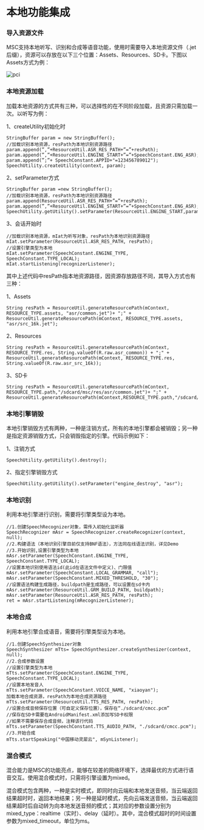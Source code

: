 # 本地功能集成

### 导入资源文件

MSC支持本地听写、识别和合成等语音功能，使用时需要导入本地资源文件（.jet后缀），资源可以存放在以下三个位置：Assets、Resources、SD卡。下图以Assets方式为例：

![pci](/images/svs/an-2.png)

### 本地资源加载

加载本地资源的方式共有三种，可以选择性的在不同阶段加载，且资源只需加载一次。以听写为例：

1、createUtility初始化时

    StringBuffer param = new StringBuffer();
    //加载识别本地资源，resPath为本地识别资源路径
    param.append(”,”+ResourceUtil.ASR_RES_PATH+”=”+resPath);
    param.append(”,”+ResourceUtil.ENGINE_START+”=”+SpeechConstant.ENG_ASR); 
    param.append(”;”+ SpeechConstant.APPID+"=123456789012");
    SpeechUtility.createUtility(context, param);

 2、setParameter方式

    StringBuffer param =new StringBuffer();
    //加载识别本地资源，resPath为本地识别资源路径
    param.append(ResourceUtil.ASR_RES_PATH+”=”+resPath);
    param.append(”,”+ResourceUtil.ENGINE_START+”=”+SpeechConstant.ENG_ASR);
    SpeechUtility.getUtility().setParameter(ResourceUtil.ENGINE_START,param);

3、会话开始时

    //加载识别本地资源，mIat为听写对象，resPath为本地识别资源路径
    mIat.setParameter(ResourceUtil.ASR_RES_PATH, resPath);
    //设置引擎类型为本地
    mIat.setParameter(SpeechConstant.ENGINE_TYPE, SpeechConstant.TYPE_LOCAL);
    mIat.startListening(recognizerListener);

其中上述代码中resPath指本地资源路径，因资源存放路径不同，其导入方式也有三种：

1、Assets

    String resPath = ResourceUtil.generateResourcePath(mContext, RESOURCE_TYPE.assets, "asr/common.jet")+ ";" + ResourceUtil.generateResourcePath(mContext, RESOURCE_TYPE.assets, "asr/src_16k.jet");

2、Resources

    String resPath = ResourceUtil.generateResourcePath(mContext, RESOURCE_TYPE.res, String.valueOf(R.raw.asr_common)) + ";" + ResourceUtil.generateResourcePath(mContext, RESOURCE_TYPE.res, String.valueOf(R.raw.asr_src_16k));

3、SD卡

    String resPath = ResourceUtil.generateResourcePath(mContext, RESOURCE_TYPE.path,"/sdcard/msc/res/asr/common.jet")+ ";" + ResourceUtil.generateResourcePath(mContext,RESOURCE_TYPE.path,"/sdcard/msc/res/asr/src_16k.jet");

### 本地引擎销毁

本地引擎销毁方式有两种，一种是注销方式，所有的本地引擎都会被销毁；另一种是指定资源销毁方式，只会销毁指定的引擎。代码示例如下：

1、注销方式

    SpeechUtility.getUtility().destroy();

2、指定引擎销毁方式
    
    SpeechUtility.getUtility().setParameter("engine_destroy", "asr");


### 本地识别

利用本地引擎进行识别，需要将引擎类型设为本地。

    //1.创建SpeechRecognizer对象，需传入初始化监听器
    SpeechRecognizer mAsr = SpeechRecognizer.createRecognizer(context, null);
    //2.构建语法（本地识别引擎目前仅支持BNF语法），方法同在线语法识别，详见Demo
    //3.开始识别,设置引擎类型为本地
    mAsr.setParameter(SpeechConstant.ENGINE_TYPE, SpeechConstant.TYPE_LOCAL);
    //设置本地识别使用语法id(此id在语法文件中定义)、门限值
    mAsr.setParameter(SpeechConstant.LOCAL_GRAMMAR, "call");
    mAsr.setParameter(SpeechConstant.MIXED_THRESHOLD, "30");
    //设置语法构建生成路径，buildpath是生成路径，可以设置在sd卡内
    mAsr.setParameter(ResourceUtil.GRM_BUILD_PATH, buildpath);
    mAsr.setParameter(ResourceUtil.ASR_RES_PATH, resPath);
    ret = mAsr.startListening(mRecognizerListener);

### 本地合成

利用本地引擎合成语音，需要将引擎类型设为本地。

    //1.创建SpeechSynthesizer对象
    SpeechSynthesizer mTts= SpeechSynthesizer.createSynthesizer(context, null);
    //2.合成参数设置
    //设置引擎类型为本地
    mTts.setParameter(SpeechConstant.ENGINE_TYPE, SpeechConstant.TYPE_LOCAL); 
    //设置本地发音人
    mTts.setParameter(SpeechConstant.VOICE_NAME, "xiaoyan");
    加载本地合成资源，resPath为本地合成资源路径
    mTts.setParameter(ResourceUtil.TTS_RES_PATH, resPath);
    //设置合成音频保存位置（可自定义保存位置），保存在“./sdcard/cmcc.pcm”
    //保存在SD卡需要在AndroidManifest.xml添加写SD卡权限
    //如果不需要保存合成音频，注释该行代码
    mTts.setParameter(SpeechConstant.TTS_AUDIO_PATH, "./sdcard/cmcc.pcm");
    //3.开始合成
    mTts.startSpeaking("中国移动灵犀云", mSynListener);

### 混合模式

混合能力是MSC的功能亮点，能够在较差的网络环境下，选择最优的方式进行语音交互。使用混合模式时，只需将引擎设置为mixed。

混合模式包含两种，一种是实时模式，即同时向云端和本地发送音频，当云端返回结果超时时，返回本地结果；另一种是延时模式，先向云端发送音频，当云端返回结果超时后自动转为向本地发送音频的模式；其对应的参数设置分别为mixed_type：realtime（实时）、delay（延时）。其中，混合模式超时的时间设置参数为mixed_timeout，单位为ms。








